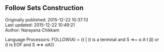 ## Follow Sets Construction  
Originally published: 2015-12-22 10:37:13  
Last updated: 2015-12-22 10:49:21  
Author: Narayana Chikkam  
  
Language Processors: 
FOLLOW(A) = {t | (t is a terminal and S ⇒+ α A t β) or (t is EOF and S ⇒∗ αA)}